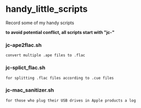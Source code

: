 # handy_little_scripts
Record some of my handy scripts

**to avoid potential conflict, all scripts start with "jc-"**
### jc-ape2flac.sh
    convert multiple .ape files to .flac
### jc-splict_flac.sh
    for splitting .flac files according to .cue files
### jc-mac_sanitizer.sh
    for those who plug their USB drives in Apple products a log
